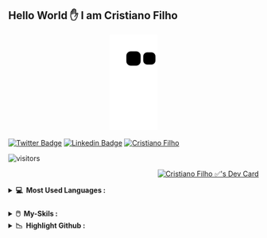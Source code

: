 ## Hello World ✋ I am Cristiano Filho  

<div align="center">

 ![Snake animation](https://github.com/CristianoFIlho/CristianoFIlho/blob/output/github-contribution-grid-snake.svg) 

</div>



<div class="div2">    
<a href="https://trailblazer.me/id/cristiano-filho"><img alt="Twitter Badge" src="https://img.shields.io/badge/Salesforce-00A1E0.svg?style=for-the-badge&logo=Salesforce&logoColor=white"/></a>
<a href="https://www.linkedin.com/in/cristiano-filho/"><img alt="Linkedin Badge" src="https://img.shields.io/badge/LinkedIn-0A66C2.svg?style=for-the-badge&logo=LinkedIn&logoColor=white"/></a>
</a>
<a href="https://cristianofilho.github.io/"><img src="https://img.shields.io/badge/My webSite-7A1FA2.svg?style=for-the-badge&logo=Aiqfome&logoColor=white" alt="Cristiano Filho"></a>  
</div><div class="div1">







  ![visitors](https://visitor-badge.glitch.me/badge?page_id=CristianoFIlho.CristianoFIlho)

<div align="right">
  
  <a href="https://app.daily.dev/cristianofilho"><img src="https://api.daily.dev/devcards/f348cd3d261d4662aff96d15a144de90.png?r=0xg" width="250" alt="Cristiano Filho ✅'s Dev Card"/></a>
</div>
<details>
  <summary><b>💻&nbsp;&nbsp;Most Used Languages :&nbsp;</b></summary>
  <br/>
<img height="180em" src="https://github-readme-stats.vercel.app/api/top-langs/?username=CristianoFIlho&layout=compact&langs_count=7&theme=dracula"/>
  </datails>
</div>




### 

<details>
  <summary><b>🖱️&nbsp;&nbsp;My-Skils :&nbsp;</b></summary>
  <br/>


<!--   my-skils -->

| Property                                        | Data                                                                                                                                                                                                                                                                                                                                                                                                                                                                                                                                                                                                                                                                                                                                                                                                                                                                                                                                                                                                                                                                                                                                                                                                                                                                                                                                                                                                                                                                                                                                                                                                                                                                                        |
| ----------------------------------------------- | ------------------------------------------------------------------------------------------------------------------------------------------------------------------------------------------------------------------------------------------------------------------------------------------------------------------------------------------------------------------------------------------------------------------------------------------------------------------------------------------------------------------------------------------------------------------------------------------------------------------------------------------------------------------------------------------------------------------------------------------------------------------------------------------------------------------------------------------------------------------------------------------------------------------------------------------------------------------------------------------------------------------------------------------------------------------------------------------------------------------------------------------------------------------------------------------------------------------------------------------------------------------------------------------------------------------------------------------------------------------------------------------------------------------------------------------------------------------------------------------------------------------------------------------------------------------------------------------------------------------------------------------------------------------------------------------- |
| **Language / IDE**                              | ![Python](https://img.shields.io/badge/python-3670A0?style=for-the-badge&logo=python&logoColor=ffdd54) ![PyCharm](https://img.shields.io/badge/pycharm-143?style=for-the-badge&logo=pycharm&logoColor=black&color=black&labelColor=green) ![JS](https://img.shields.io/badge/JavaScript-F7DF1E.svg?style=for-the-badge&logo=JavaScript&logoColor=black)        ![VSCode](https://img.shields.io/badge/Visual%20Studio%20Code-007ACC.svg?style=for-the-badge&logo=Visual-Studio-Code&logoColor=white)                                                                                                                                                                                                                                                                                                                                                                                                                                                                                                                                                                                                                                                                                                                                                                                                                                                                                                                                                                                                                                                                                                                                                                                                                                                                                                    |
| **Low-Code Platforms**                           | ![Salesforce](https://img.shields.io/badge/Salesforce-00A1E0.svg?style=for-the-badge&logo=Salesforce&logoColor=white)  ![Mulesoft](https://img.shields.io/badge/Mulesoft-00A0DF.svg?style=for-the-badge&logo=Mulesoft&logoColor=white)                                                                                                                                                                                                                                                                                                                                                                                                                                                                                                                                                                                                                                                                                                                                                                                                                                                                                                                                                                 |
| **CI / CD**                                     | ![Markdown](https://img.shields.io/badge/markdown-%23000000.svg?style=for-the-badge&logo=markdown&logoColor=white)              ![GitHub Actions](https://img.shields.io/badge/github%20actions-%232671E5.svg?style=for-the-badge&logo=githubactions&logoColor=white) ![CircleCI](https://img.shields.io/badge/circle%20ci-%23161616.svg?style=for-the-badge&logo=circleci&logoColor=white)                                                                                                                                                                                                                                                                                                                                                                                                                                                                                                                                                                                                                                                                                                                                                                                                                                                                                                                                                                                                                                                                                                                                                                                             |
| **Databases**                                   | ![MySQL](https://img.shields.io/badge/mysql-%2300f.svg?style=for-the-badge&logo=mysql&logoColor=white) ![MongoDB](https://img.shields.io/badge/MongoDB-%234ea94b.svg?style=for-the-badge&logo=mongodb&logoColor=white)                                                                                                                                                                                                                                                                                                                                                                                                                                                                                                                                                                                                                                                                                                                                                                  |
| **OS**                                          |     ![Arch](https://img.shields.io/badge/Arch%20Linux-1793D1?logo=arch-linux&logoColor=fff&style=for-the-badge) ![Chrome OS](https://img.shields.io/badge/chrome%20os-3d89fc?style=for-the-badge&logo=google%20chrome&logoColor=white) ![Windows](https://img.shields.io/badge/Windows-0078D6?style=for-the-badge&logo=windows&logoColor=white)                                                                                               |
| **Tools & Platform**                            | ![Google Colab](https://img.shields.io/badge/Colab-F9AB00?style=for-the-badge&logo=googlecolab&color=525252)  ![HTML5](https://img.shields.io/badge/HTML5-E34F26?style=for-the-badge&logo=html5&logoColor=white) ![CSS3](https://img.shields.io/badge/CSS3-1572B6?style=for-the-badge&logo=css3&logoColor=white)                                                                                                                                                                                                                                                                                                                                                                                                                                                                                                                                                                                                                                                                                                                                                                                                                                                                                                                                                                                                                                                                                                                                                                                                                                                                       |
| **Frameworks** | ![Jupyter Notebook](https://img.shields.io/badge/jupyter-%23FA0F00.svg?style=for-the-badge&logo=jupyter&logoColor=white)   ![TensorFlow](https://img.shields.io/badge/TensorFlow-%23FF6F00.svg?style=for-the-badge&logo=TensorFlow&logoColor=white)  ![RASA](https://img.shields.io/badge/Rasa-5A17EE.svg?style=for-the-badge&logo=Rasa&logoColor=white)  ![REACT](https://img.shields.io/badge/React-61DAFB.svg?style=for-the-badge&logo=React&logoColor=black)
</details> 


<details>





  <summary><b>📉&nbsp;&nbsp;Highlight Github :&nbsp;</b></summary>
  <br/>

| ![](https://github-readme-streak-stats.herokuapp.com/?user=CristianoFIlho&&theme=tokyonight) | ![](https://github-readme-stats.vercel.app/api?username=CristianoFIlho&show_icons=true&theme=dracula&include_all_commits=true&count_private=true) |
| :-: | :-: | 

  </details>

  
 
